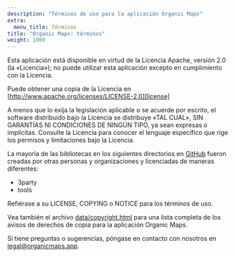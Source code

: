 ```yaml
---
description: "Términos de uso para la aplicación Organic Maps"
extra:
  menu_title: Términos
title: "Organic Maps: términos"
weight: 1000
---
```


Esta aplicación está disponible en virtud de la Licencia Apache, versión 2.0
(la «Licencia»); no puede utilizar esta aplicación excepto en cumplimiento
con la Licencia.

Puede obtener una copia de la Licencia en
[http://www.apache.org/licenses/LICENSE-2.0][license]

A menos que lo exija la legislación aplicable o se acuerde por escrito, el
software distribuido bajo la Licencia se distribuye «TAL CUAL», SIN
GARANTÍAS NI CONDICIONES DE NINGÚN TIPO, ya sean expresas o
implícitas. Consulte la Licencia para conocer el lenguaje específico que
rige los permisos y limitaciones bajo la Licencia.

La mayoría de las bibliotecas en los siguientes directorios en
[GitHub][github] fueron creadas por otras personas y organizaciones y
licenciadas de maneras diferentes:

- 3party
- tools

Refiérase a su LICENSE, COPYING o NOTICE para los términos de uso.

Vea también el archivo [data/copyright.html][copyright] para una lista
completa de los avisos de derechos de copia para la aplicación Organic Maps.

Si tiene preguntas o sugerencias, póngase en contacto con nosotros en
[legal@organicmaps.app](mailto:legal@organicmaps.app).

[github]: https://github.com/organicmaps/organicmaps/issues
[licencia]: http://www.apache.org/licenses/LICENSE-2.0
[copyright]: https://htmlpreview.github.io/?https://github.com/organicmaps/organicmaps/master/data/copyright.html

